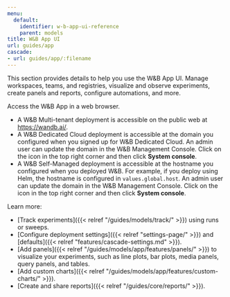 ```yaml
---
menu:
  default:
    identifier: w-b-app-ui-reference
    parent: models
title: W&B App UI
url: guides/app
cascade:
- url: guides/app/:filename
---
```


This section provides details to help you use the W&B App UI. Manage workspaces, teams, and registries, visualize and observe experiments, create panels and reports, configure automations, and more.

Access the W&B App in a web browser. 

- A W&B Multi-tenant deployment is accessible on the public web at https://wandb.ai/.
- A W&B Dedicated Cloud deployment is accessible at the domain you configured when you signed up for W&B Dedicated Cloud. An admin user can update the domain in the W&B Management Console. Click on the icon in the top right corner and then click **System console**.
- A W&B Self-Managed deployment is accessible at the hostname you configured when you deployed W&B. For example, if you deploy using Helm, the hostname is configured in `values.global.host`. An admin user can update the domain in the W&B Management Console. Click on the icon in the top right corner and then click **System console**.

Learn more:

- [Track experiments]({{< relref "/guides/models/track/" >}}) using runs or sweeps.
- [Configure deployment settings]({{< relref "settings-page/" >}}) and [defaults]({{< relref "features/cascade-settings.md" >}}).
- [Add panels]({{< relref "/guides/models/app/features/panels/" >}}) to visualize your experiments, such as line plots, bar plots, media panels, query panels, and tables.
- [Add custom charts]({{< relref "/guides/models/app/features/custom-charts/" >}}).
- [Create and share reports]({{< relref "/guides/core/reports/" >}}).

